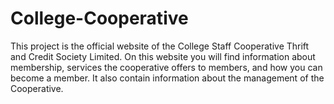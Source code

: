 # College-Cooperative
This project is the official website of the College Staff Cooperative Thrift and Credit Society Limited. On this website you will find information about membership, services the cooperative offers to members, and how you can become a member. It also contain information about the management of the Cooperative.
